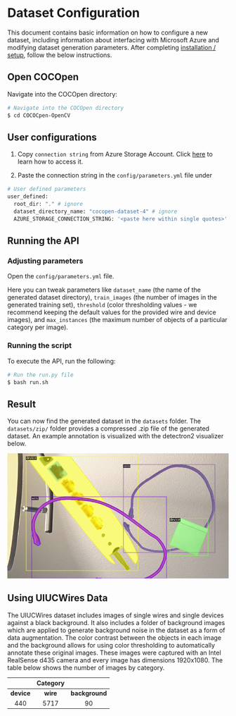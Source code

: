 # **Dataset Configuration**
This document contains basic information on how to configure a new dataset, including information about interfacing with Microsoft Azure and modifying dataset generation parameters. After completing [installation / setup](./INSTALLATION.md), follow the below instructions.

## **Open COCOpen**
Navigate into the COCOpen directory:

```bash
# Navigate into the COCOpen directory
$ cd COCOCpen-OpenCV
```

## **User configurations**
1. Copy `connection string` from Azure Storage Account. Click [here](https://learn.microsoft.com/en-us/azure/storage/common/storage-account-keys-manage?toc=%2Fazure%2Fstorage%2Fblobs%2Ftoc.json&bc=%2Fazure%2Fstorage%2Fblobs%2Fbreadcrumb%2Ftoc.json&tabs=azure-portal#view-account-access-keys) to learn how to access it.

2. Paste the connection string in the `config/parameters.yml` file under

```bash
# User defined parameters
user_defined:
  root_dir: "." # ignore
  dataset_directory_name: "cocopen-dataset-4" # ignore
  AZURE_STORAGE_CONNECTION_STRING: '<paste here within single quotes>'
```

## **Running the API**

### **Adjusting parameters**
Open the `config/parameters.yml` file.

Here you can tweak parameters like `dataset_name` (the name of the generated dataset directory), `train_images` (the number of images in the generated training set), `threshold` (color thresholding values - we recommend keeping the default values for the provided wire and device images), and `max_instances` (the maximum number of objects of a particular category per image).

### **Running the script**
To execute the API, run the following:

```bash
# Run the run.py file
$ bash run.sh
```

## **Result**
You can now find the generated dataset in the `datasets` folder. The `datasets/zip/` folder provides a compressed .zip file of the generated dataset. An example annotation is visualized with the detectron2 visualizer below.

<p align="center">
  <img src="https://github.com/RMDLO/COCOpen-OpenCV/blob/33508f34add96075eed5fcb7780c8ef0c3d55cce/demo/cocopen-dataset-review/visualization/0.png?raw=true" title="Visualization of COCOpen Automatic Instance Segmentation">
</p>

## **Using UIUCWires Data**

The UIUCWires dataset includes images of single wires and single devices against a black background. It also includes a folder of background images which are applied to generate background noise in the dataset as a form of data augmentation. The color contrast between the objects in each image and the background allows for using color thresholding to automatically annotate these original images. These images were captured with an Intel RealSense d435 camera and every image has dimensions 1920x1080. The table below shows the number of images by category.

<div align="center">

|            	| Category 	|               |
|:----------:	|:--------:	|:-------------:|
| **device** 	| **wire** 	| **background**|
|     440    	|   5717   	|       90      |
</div>

